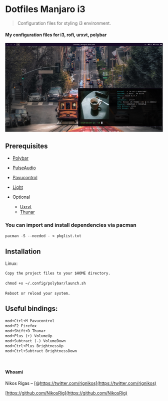 # Dotfiles Manjaro i3
> Configuration files for styling i3 environment.

#### My configuration files for i3, rofi, urxvt, polybar
![](previewimg.png)

## Prerequisites

* [Polybar](https://github.com/polybar/polybar)
* [PulseAudio](https://www.freedesktop.org/wiki/Software/PulseAudio/)
* [Pavucontrol](https://github.com/pulseaudio/pavucontrol)
* [Light](https://github.com/haikarainen/light)

* Optional

    - [Uxrvt](https://github.com/exg/rxvt-unicode)
    - [Thunar](https://github.com/xfce-mirror/thunar)

### You can import and install dependencies via pacman
```
pacman -S --needed - < pkglist.txt  
```


## Installation

Linux:

```
Copy the project files to your $HOME directory.
 
chmod +x ~/.config/polybar/launch.sh
 
Reboot or reload your system.
```

## Useful bindings:

```
mod+Ctrl+M Pavucontrol
mod+F2 Firefox 
mod+Shift+D Thunar
mod+Plus (+) VolumeUp
mod+Subtract (-) VolumeDown
mod+Ctrl+Plus BrightnessUp
mod+Ctrl+Subtract BrightnessDown

 
```

  



#### Whoami

Nikos Rigas – [@https://twitter.com/rignikos](https://twitter.com/rignikos) 

[https://github.com/NikosRig](https://github.com/NikosRig)


